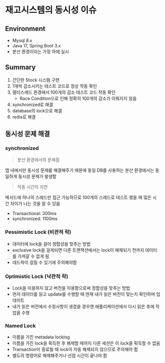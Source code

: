 # 재고시스템의 동시성 이슈

## Environment
- Mysql 8.x
- Java 17, Spring Boot 3.x
- 분산 환경이라는 가정 하에 실시

## Summary
1. 간단한 Stock 시스템 구현
2. 1개씩 감소시키는 테스트 코드로 정상 작동 확인
3. 멀티스레드 환경에서 100개의 감소 테스트 코드 작동 확인
   - Race Condition으로 인해 정확히 100개의 감소가 이뤄지지 않음
4. synchronized로 해결
5. database의 lock으로 해결
6. redis로 해결

## 동시성 문제 해결

### synchronized

> 분산 환경에서의 문제점

앱 내에서만 동시성 문제를 해결해주기 때문에 동일 DB를 사용하는 분산 환경에서는 동일하게 동시성 문제가 발생함

> 작동 시간의 지연

메서드에 하나의 스레드만 접근 가능하므로 100개의 스레드로 테스트 했을 때 많은 시간 차이가 나는 것을 알 수 있음
- Transactional: 300ms
- synchronized: 1100ms

### Pessimistic Lock (비관적 락)

- 데이터에 lock을 걸어 정합성을 맞추는 방법
- exclusive lock을 걸게되면 다른 트랜잭션에서는 lock이 해제되기 전까지 데이터를 가져갈 수 없게 됨
- 데드락이 걸릴 수 있기에 주의해야함

### Optimistic Lock (낙관적 락)

- Lock을 이용하지 않고 버전을 이용함으로써 정합성을 맞추는 방법
- 먼저 데이터를 읽고 update를 수행할 때 현재 내가 읽은 버전이 맞는지 확인하며 업데이트
- 내가 읽은 버전에서 수정사항이 생겼을 경우엔 애플리케이션에서 다시 읽은 후에 작업을 수행

### Named Lock

- 이름을 가진 metadata locking
- 이름을 가진 lock을 획득한 후 해제할 때까지 다른 세션은 이 lock을 획득할 수 없음
- Transaction이 종료될 때 lock이 자동 해제되지 않으므로 주의해야 함
- 별도의 명령어로 해제해주거나 선점 시간이 끝나야 함